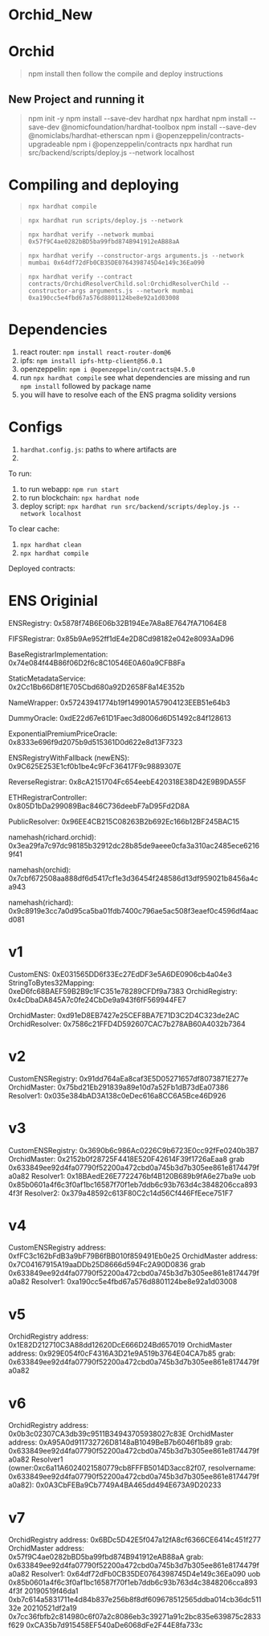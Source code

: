 # Orchid_New

# Orchid
> npm install
> then follow the compile and deploy instructions


## New Project and running it
> npm init -y
> npm install --save-dev hardhat
> npx hardhat
> npm install --save-dev @nomicfoundation/hardhat-toolbox
> npm install --save-dev @nomiclabs/hardhat-etherscan
> npm i @openzeppelin/contracts-upgradeable
> npm i @openzeppelin/contracts
> npx hardhat run src/backend/scripts/deploy.js --network localhost

# Compiling and deploying
> `npx hardhat compile`

> `npx hardhat run scripts/deploy.js --network`

> `npx hardhat verify --network mumbai 0x57f9C4ae0282bBD5ba99fbd874B941912eAB88aA`

> `npx hardhat verify --constructor-args arguments.js --network mumbai 0x64df72dFb0CB35DE0764398745D4e149c36Ea090`

> `npx hardhat verify --contract contracts/OrchidResolverChild.sol:OrchidResolverChild --constructor-args arguments.js --network mumbai 0xa190cc5e4fbd67a576d8801124be8e92a1d03008`



# Dependencies
1. react router: `npm install react-router-dom@6`
2. ipfs: `npm install ipfs-http-client@56.0.1`
3. openzeppelin: `npm i @openzeppelin/contracts@4.5.0`
4. run `npx hardhat compile` see what dependencies are missing and run `npm install` followed by package name
5. you will have to resolve each of the ENS pragma solidity versions

# Configs
1. `hardhat.config.js`: paths to where artifacts are
2. 


To run:
1. to run webapp: `npm run start`
2. to run blockchain: `npx hardhat node`
3. deploy script: `npx hardhat run src/backend/scripts/deploy.js --network localhost`

To clear cache:
1. `npx hardhat clean`
2. `npx hardhat compile`

Deployed contracts:

# ENS Originial
ENSRegistry: 0x5878f74B6E06b32B194Ee7A8a8E7647fA71064E8

FIFSRegistrar: 0x85b9Ae952ff1dE4e2D8Cd98182e042e8093AaD96

BaseRegistrarImplementation: 0x74e084f44B86f06D2f6c8C10546E0A60a9CFB8Fa

StaticMetadataService: 0x2Cc1Bb66D8f1E705Cbd680a92D2658F8a14E352b

NameWrapper: 0x57243941774b19f149901A57904123EEB51e64b3

DummyOracle: 0xdE22d67e61D1Faec3d8006d6D51492c84f128613

ExponentialPremiumPriceOracle: 0x8333e696f9d2075b9d515361D0d622e8d13F7323

ENSRegistryWithFallback (newENS): 0x9C625E253E1cf0b1be4c9FcF36417F9c9889307E

ReverseRegistrar: 0x8cA2151704Fc654eebE420318E38D42E9B9DA55F

ETHRegistrarController: 0x805D1bDa299089Bac846C736deebF7aD95Fd2D8A

PublicResolver: 0x96EE4CB215C08263B2b692Ec166b12BF245BAC15

namehash(richard.orchid): 0x3ea29fa7c97dc98185b32912dc28b85de9aeee0cfa3a310ac2485ece62169f41

namehash(orchid): 0x7cbf672508aa888df6d5417cf1e3d36454f248586d13df959021b8456a4ca943

namehash(richard): 0x9c8919e3cc7a0d95ca5ba01fdb7400c796ae5ac508f3eaef0c4596df4aacd081

# v1
CustomENS: 0xE031565DD6f33Ec27EdDF3e5A6DE0906cb4a04e3
StringToBytes32Mapping: 0xeD6fc68BAEF59B2B9c1FC351e78289CFDf9a7383
OrchidRegistry: 0x4cDbaDA845A7c0fe24CbDe9a943f6fF569944FE7

OrchidMaster: 0xd91eD8EB7427e25CEF8BA7E71D3C2D4C323de2AC
OrchidResolver: 0x7586c21FFD4D592607CAC7b278AB60A4032b7364

# v2
CustomENSRegistry: 0x91dd764aEa8caf3E5D05271657df8073871E277e
OrchidMaster: 0x75bd21Eb291839a89e10d7a52Fb1dB73dEa07386
Resolver1: 0x035e384bAD3A138c0eDec616a8CC6A5Bce46D926

# v3
CustomENSRegistry: 0x3690b6c986Ac0226C9b6723E0cc92fFe0240b3B7
OrchidMaster: 0x2152b0f28725F4418E520F42614F39f1726aEaa8
grab 0x633849ee92d4fa07790f52200a472cbd0a745b3d7b305ee861e8174479fa0a82
Resolver1: 0x18BAedE26E7722476bf4B120B689b9fA6e27ba9e
uob 0x85b0601a4f6c3f0af1bc16587f70f1eb7ddb6c93b763d4c3848206cca8934f3f
Resolver2: 0x379a48592c613F80C2c14d56Cf446FfEece751F7

# v4
CustomENSRegistry address: 0xfFC3c162bFdB3a9bF79B6fBB010f859491Eb0e25
OrchidMaster address: 0x7C04167915A19aaDDb25D8666d594Fc2A90D0836
grab 0x633849ee92d4fa07790f52200a472cbd0a745b3d7b305ee861e8174479fa0a82
Resolver1: 0xa190cc5e4fbd67a576d8801124be8e92a1d03008

# v5
OrchidRegistry address: 0x1E82D212710C3A88dd12620DcE666D24Bd657019
OrchidMaster address: 0x929E054f0cF4316A3D21e9A519b3764E04CA7b85
grab: 0x633849ee92d4fa07790f52200a472cbd0a745b3d7b305ee861e8174479fa0a82

# v6
OrchidRegistry address: 0x0b3c02307CA3db39c9511B34943705938027c83E
OrchidMaster address: 0xA95A0d911732726D8148aB1049BeB7b6046f1b89
grab: 0x633849ee92d4fa07790f52200a472cbd0a745b3d7b305ee861e8174479fa0a82
Resolver1 (owner:0xc6a11A6024021580779cb8FFFB5014D3acc82f07, resolvername: 0x633849ee92d4fa07790f52200a472cbd0a745b3d7b305ee861e8174479fa0a82): 0x0A3CbFEBa9Cb7749A4BA465dd494E673A9D20233

# v7
OrchidRegistry address: 0x6BDc5D42E5f047a12fA8cf6366CE6414c451f277
OrchidMaster address: 0x57f9C4ae0282bBD5ba99fbd874B941912eAB88aA
grab: 0x633849ee92d4fa07790f52200a472cbd0a745b3d7b305ee861e8174479fa0a82
Resolver1: 0x64df72dFb0CB35DE0764398745D4e149c36Ea090
uob 0x85b0601a4f6c3f0af1bc16587f70f1eb7ddb6c93b763d4c3848206cca8934f3f
20190519f46da1 0xb7c614a5831711e4d84b837e256b8f8df609678512565ddba014cb36dc51132e
20210521df2a19 0x7cc36fbfb2c814980c6f07a2c8086eb3c39271a91c2bc835e639875c2833f629 0xCA35b7d915458EF540aDe6068dFe2F44E8fa733c